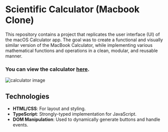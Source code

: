 # Scientific Calculator (Macbook Clone)

This repository contains a project that replicates the user interface (UI) of the macOS Calculator app. The goal was to create a functional and visually similar version of the MacBook Calculator, while implementing various mathematical functions and operations in a clean, modular, and reusable manner.

### You can view the calculator [here](https://paulkabzz.github.io/scientific-calc/).

![calculator image](/images/img.png)

## Technologies
- **HTML/CSS**: For layout and styling.
- **TypeScript**: Strongly-typed implementation for JavaScript.
- **DOM Manipulation**: Used to dynamically generate buttons and handle events.

